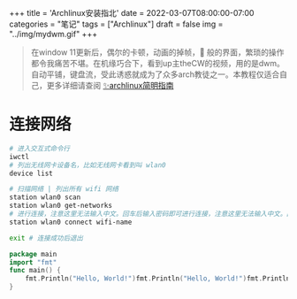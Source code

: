 +++
title = 'Archlinux安装指北'
date = 2022-03-07T08:00:00-07:00
categories = "笔记"
tags = ["Archlinux"]
draft = false
img = "../img/mydwm.gif"
+++

> 在window 11更新后，偶尔的卡顿，动画的掉帧，💩 般的界面，繁琐的操作都令我痛苦不堪。在机缘巧合下，看到up主theCW的视频，用的是dwm。自动平铺，键盘流，受此诱惑就成为了众多arch教徒之一。本教程仅适合自己，更多详细请查阅 [✨archlinux简明指南](https://arch.icekylin.online/)

# 连接网络
```bash
# 进入交互式命令行
iwctl
# 列出无线网卡设备名，比如无线网卡看到叫 wlan0
device list

# 扫描网络 | 列出所有 wifi 网络
station wlan0 scan
station wlan0 get-networks
# 进行连接，注意这里无法输入中文。回车后输入密码即可进行连接，注意这里无法输入中文。回车后输入密码即可
station wlan0 connect wifi-name

exit # 连接成功后退出

```

```go {hl_lines=["3-4"],linenostart=199,file="demo.js"}
package main
import "fmt"
func main() {  
    fmt.Println("Hello, World!")fmt.Println("Hello, World!")fmt.Println("Hello, World!")  
}
```